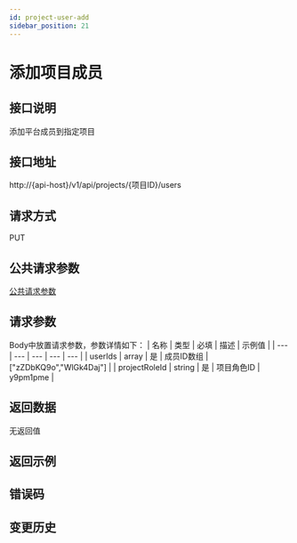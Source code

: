 ```yaml
---
id: project-user-add
sidebar_position: 21
---
```


# 添加项目成员

## 接口说明
添加平台成员到指定项目

## 接口地址
http://{api-host}/v1/api/projects/{项目ID}/users

## 请求方式
PUT


## 公共请求参数
[公共请求参数](../common-args)

## 请求参数
Body中放置请求参数，参数详情如下：
| 名称 | 类型 | 必填 | 描述 | 示例值 |
| --- | --- | --- | --- | --- |
| userIds | array | 是 | 成员ID数组 | ["zZDbKQ9o","WlGk4Daj"] |
| projectRoleId | string | 是 | 项目角色ID | y9pm1pme |

## 返回数据
无返回值

## 返回示例

## 错误码

## 变更历史